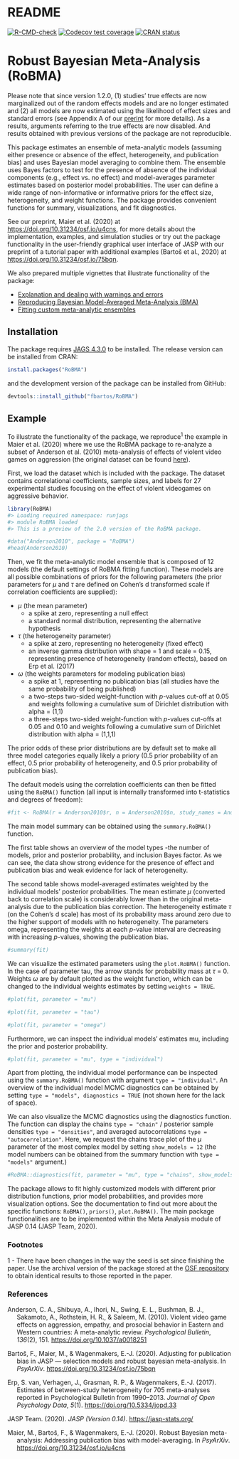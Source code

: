 README
================

<!-- README.md is generated from README.Rmd. Please edit that file -->
<!-- badges: start -->

[![R-CMD-check](https://github.com/FBartos/RoBMA/workflows/R-CMD-check/badge.svg)](https://github.com/FBartos/RoBMA/actions)
[![Codecov test
coverage](https://codecov.io/gh/FBartos/RoBMA/branch/master/graph/badge.svg)](https://codecov.io/gh/FBartos/RoBMA?branch=master)
[![CRAN
status](https://www.r-pkg.org/badges/version/RoBMA)](https://CRAN.R-project.org/package=RoBMA)
<!-- badges: end -->

# Robust Bayesian Meta-Analysis (RoBMA)

Please note that since version 1.2.0, (1) studies’ true effects are now
marginalized out of the random effects models and are no longer
estimated and (2) all models are now estimated using the likelihood of
effect sizes and standard errors (see Appendix A of our
[prerint](https://psyarxiv.com/u4cns/) for more details). As a results,
arguments referring to the true effects are now disabled. And results
obtained with previous versions of the package are not reproducible.

This package estimates an ensemble of meta-analytic models (assuming
either presence or absence of the effect, heterogeneity, and publication
bias) and uses Bayesian model averaging to combine them. The ensemble
uses Bayes factors to test for the presence of absence of the individual
components (e.g., effect vs. no effect) and model-averages parameter
estimates based on posterior model probabilities. The user can define a
wide range of non-informative or informative priors for the effect size,
heterogeneity, and weight functions. The package provides convenient
functions for summary, visualizations, and fit diagnostics.

See our preprint, Maier et al. (2020) at
<https://doi.org/10.31234/osf.io/u4cns>, for more details about the
implementation, examples, and simulation studies or try out the package
functionality in the user-friendly graphical user interface of JASP with
our preprint of a tutorial paper with additional examples (Bartoš et
al., 2020) at <https://doi.org/10.31234/osf.io/75bqn>.

We also prepared multiple vignettes that illustrate functionality of the
package:

-   [Explanation and dealing with warnings and
    errors](https://fbartos.github.io/RoBMA/articles/WarningsAndErrors.html)
-   [Reproducing Bayesian Model-Averaged Meta-Analysis
    (BMA)](https://fbartos.github.io/RoBMA/articles/ReproducingBMA.html)
-   [Fitting custom meta-analytic
    ensembles](https://fbartos.github.io/RoBMA/articles/CustomEnsembles.html)

## Installation

The package requires [JAGS 4.3.0](http://mcmc-jags.sourceforge.net/) to
be installed. The release version can be installed from CRAN:

``` r
install.packages("RoBMA")
```

and the development version of the package can be installed from GitHub:

``` r
devtools::install_github("fbartos/RoBMA")
```

## Example

To illustrate the functionality of the package, we reproduce<sup>1</sup>
the example in Maier et al. (2020) where we use the RoBMA package to
re-analyze a subset of Anderson et al. (2010) meta-analysis of effects
of violent video games on aggression (the original dataset can be found
[here](https://github.com/Joe-Hilgard/Anderson-meta)).

First, we load the dataset which is included with the package. The
dataset contains correlational coefficients, sample sizes, and labels
for 27 experimental studies focusing on the effect of violent videogames
on aggressive behavior.

``` r
library(RoBMA)
#> Loading required namespace: runjags
#> module RoBMA loaded
#> This is a preview of the 2.0 version of the RoBMA package.

#data("Anderson2010", package = "RoBMA")
#head(Anderson2010)
```

Then, we fit the meta-analytic model ensemble that is composed of 12
models (the default settings of RoBMA fitting function). These models
are all possible combinations of priors for the following parameters
(the prior parameters for *μ* and *τ* are defined on Cohen’s d
transformed scale if correlation coefficients are supplied):

-   *μ* (the mean parameter)
    -   a spike at zero, representing a null effect
    -   a standard normal distribution, representing the alternative
        hypothesis
-   *τ* (the heterogeneity parameter)
    -   a spike at zero, representing no heterogeneity (fixed effect)
    -   an inverse gamma distribution with shape = 1 and scale = 0.15,
        representing presence of heterogeneity (random effects), based
        on Erp et al. (2017)
-   *ω* (the weights parameters for modeling publication bias)
    -   a spike at 1, representing no publication bias (all studies have
        the same probability of being published)
    -   a two-steps two-sided weight-function with *p*-values cut-off at
        0.05 and weights following a cumulative sum of Dirichlet
        distribution with alpha = (1,1)
    -   a three-steps two-sided weight-function with *p*-values cut-offs
        at 0.05 and 0.10 and weights following a cumulative sum of
        Dirichlet distribution with alpha = (1,1,1)

The prior odds of these prior distributions are by default set to make
all three model categories equally likely a priory (0.5 prior
probability of an effect, 0.5 prior probability of heterogeneity, and
0.5 prior probability of publication bias).

The default models using the correlation coefficients can then be fitted
using the `RoBMA()` function (all input is internally transformed into
t-statistics and degrees of freedom):

``` r
#fit <- RoBMA(r = Anderson2010$r, n = Anderson2010$n, study_names = Anderson2010$name)
```

The main model summary can be obtained using the `summary.RoBMA()`
function.

The first table shows an overview of the model types -the number of
models, prior and posterior probability, and inclusion Bayes factor. As
we can see, the data show strong evidence for the presence of effect and
publication bias and weak evidence for lack of heterogeneity.

The second table shows model-averaged estimates weighted by the
individual models’ posterior probabilities. The mean estimate *μ*
(converted back to correlation scale) is considerably lower than in the
original meta-analysis due to the publication bias correction. The
heterogeneity estimate *τ* (on the Cohen’s d scale) has most of its
probability mass around zero due to the higher support of models with no
heterogeneity. The parameters omega, representing the weights at each
*p*-value interval are decreasing with increasing *p*-values, showing
the publication bias.

``` r
#summary(fit)
```

We can visualize the estimated parameters using the `plot.RoBMA()`
function. In the case of parameter tau, the arrow stands for probability
mass at *τ* = 0. Weights *ω* are by default plotted as the weight
function, which can be changed to the individual weights estimates by
setting `weights = TRUE`.

``` r
#plot(fit, parameter = "mu")
```

``` r
#plot(fit, parameter = "tau")
```

``` r
#plot(fit, parameter = "omega")
```

Furthermore, we can inspect the individual models’ estimates mu,
including the prior and posterior probability.

``` r
#plot(fit, parameter = "mu", type = "individual")
```

Apart from plotting, the individual model performance can be inspected
using the `summary.RoBMA()` function with argument
`type = "individual"`. An overview of the individual model MCMC
diagnostics can be obtained by setting
`type = "models", diagnostics = TRUE` (not shown here for the lack of
space).

We can also visualize the MCMC diagnostics using the diagnostics
function. The function can display the chains `type = "chain"` /
posterior sample densities `type = "densities"`, and averaged
autocorrelations `type = "autocorrelation"`. Here, we request the chains
trace plot of the *μ* parameter of the most complex model by setting
`show_models = 12` (the model numbers can be obtained from the summary
function with `type = "models"` argument.)

``` r
#RoBMA::diagnostics(fit, parameter = "mu", type = "chains", show_models = 12)
```

The package allows to fit highly customized models with different prior
distribution functions, prior model probabilities, and provides more
visualization options. See the documentation to find out more about the
specific functions: `RoBMA()`, `priors()`, `plot.RoBMA()`. The main
package functionalities are to be implemented within the Meta Analysis
module of JASP 0.14 (JASP Team, 2020).

### Footnotes

1 - There have been changes in the way the seed is set since finishing
the paper. Use the archival version of the package stored at the [OSF
repository](https://osf.io/buk8g/) to obtain identical results to those
reported in the paper.

### References

<div id="refs" class="references csl-bib-body hanging-indent"
line-spacing="2">

<div id="ref-Anderson2010" class="csl-entry">

Anderson, C. A., Shibuya, A., Ihori, N., Swing, E. L., Bushman, B. J.,
Sakamoto, A., Rothstein, H. R., & Saleem, M. (2010). Violent video game
effects on aggression, empathy, and prosocial behavior in Eastern and
Western countries: A meta-analytic review. *Psychological Bulletin*,
*136*(2), 151. <https://doi.org/10.1037/a0018251>

</div>

<div id="ref-bartos2020" class="csl-entry">

Bartoš, F., Maier, M., & Wagenmakers, E.-J. (2020). Adjusting for
publication bias in JASP — selection models and robust bayesian
meta-analysis. In *PsyArXiv*. <https://doi.org/10.31234/osf.io/75bqn>

</div>

<div id="ref-vanErp2017" class="csl-entry">

Erp, S. van, Verhagen, J., Grasman, R. P., & Wagenmakers, E.-J. (2017).
Estimates of between-study heterogeneity for 705 meta-analyses reported
in Psychological Bulletin from 1990–2013. *Journal of Open Psychology
Data*, *5*(1). <https://doi.org/10.5334/jopd.33>

</div>

<div id="ref-jasp" class="csl-entry">

JASP Team. (2020). *JASP (Version 0.14)*. <https://jasp-stats.org/>

</div>

<div id="ref-maier2020" class="csl-entry">

Maier, M., Bartoš, F., & Wagenmakers, E.-J. (2020). Robust Bayesian
meta-analysis: Addressing publication bias with model-averaging. In
*PsyArXiv*. <https://doi.org/10.31234/osf.io/u4cns>

</div>

</div>
